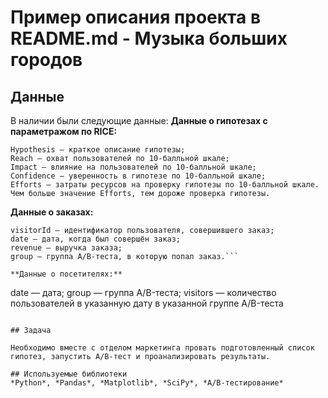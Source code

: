 # Пример описания проекта в README.md - Музыка больших городов


## Данные

В наличии были следующие данные:
**Данные о гипотезах с параметражом по RICE:**
```
Hypothesis — краткое описание гипотезы;
Reach — охват пользователей по 10-балльной шкале;
Impact — влияние на пользователей по 10-балльной шкале;
Confidence — уверенность в гипотезе по 10-балльной шкале;
Efforts — затраты ресурсов на проверку гипотезы по 10-балльной шкале. Чем больше значение Efforts, тем дороже проверка гипотезы.
```

**Данные о заказах:**
```transactionId — идентификатор заказа;
visitorId — идентификатор пользователя, совершившего заказ;
date — дата, когда был совершён заказ;
revenue — выручка заказа;
group — группа A/B-теста, в которую попал заказ.```

**Данные о посетителях:**
```
date — дата;
group — группа A/B-теста;
visitors — количество пользователей в указанную дату в указанной группе A/B-теста
```

## Задача

Необходимо вместе с отделом маркетинга провать подготовленный список гипотез, запустить A/B-тест и проанализировать результаты.

## Используемые библиотеки
*Python*, *Pandas*, *Matplotlib*, *SciPy*, *А/В-тестирование*